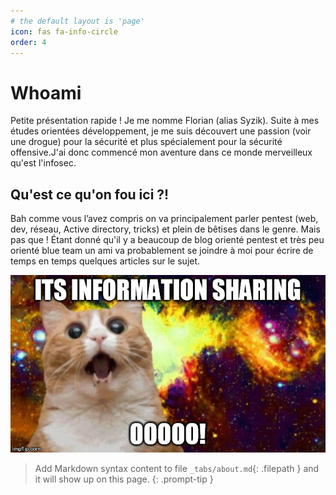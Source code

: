 ```yaml
---
# the default layout is 'page'
icon: fas fa-info-circle
order: 4
---
```


# Whoami 

Petite présentation rapide !
Je me nomme Florian (alias Syzik).
Suite à mes études orientées développement, je me suis découvert une passion (voir une drogue) pour la sécurité et plus spécialement pour la sécurité offensive.J'ai donc commencé mon aventure dans ce monde merveilleux qu'est l'infosec.

## Qu'est ce qu'on fou ici ?!

Bah comme vous l’avez compris on va principalement parler pentest (web, dev, réseau, Active directory, tricks) et plein de bêtises dans le genre.
Mais pas que ! Étant donné qu'il y a beaucoup de blog orienté pentest et très peu orienté blue team un ami va probablement se joindre à moi pour écrire de temps en temps quelques articles sur le sujet.

![](/assets/img/knwolegeSharing.jpg)


> Add Markdown syntax content to file `_tabs/about.md`{: .filepath } and it will show up on this page.
{: .prompt-tip }
